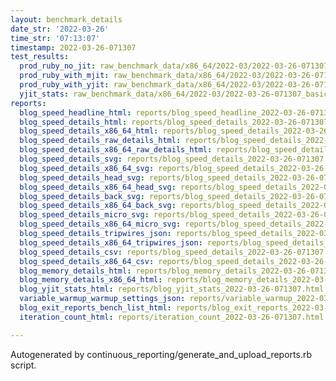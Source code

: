 ```yaml
---
layout: benchmark_details
date_str: '2022-03-26'
time_str: '07:13:07'
timestamp: 2022-03-26-071307
test_results:
  prod_ruby_no_jit: raw_benchmark_data/x86_64/2022-03/2022-03-26-071307_basic_benchmark_prod_ruby_no_jit.json
  prod_ruby_with_mjit: raw_benchmark_data/x86_64/2022-03/2022-03-26-071307_basic_benchmark_prod_ruby_with_mjit.json
  prod_ruby_with_yjit: raw_benchmark_data/x86_64/2022-03/2022-03-26-071307_basic_benchmark_prod_ruby_with_yjit.json
  yjit_stats: raw_benchmark_data/x86_64/2022-03/2022-03-26-071307_basic_benchmark_yjit_stats.json
reports:
  blog_speed_headline_html: reports/blog_speed_headline_2022-03-26-071307.html
  blog_speed_details_html: reports/blog_speed_details_2022-03-26-071307.html
  blog_speed_details_x86_64_html: reports/blog_speed_details_2022-03-26-071307.x86_64.html
  blog_speed_details_raw_details_html: reports/blog_speed_details_2022-03-26-071307.raw_details.html
  blog_speed_details_x86_64_raw_details_html: reports/blog_speed_details_2022-03-26-071307.x86_64.raw_details.html
  blog_speed_details_svg: reports/blog_speed_details_2022-03-26-071307.svg
  blog_speed_details_x86_64_svg: reports/blog_speed_details_2022-03-26-071307.x86_64.svg
  blog_speed_details_head_svg: reports/blog_speed_details_2022-03-26-071307.head.svg
  blog_speed_details_x86_64_head_svg: reports/blog_speed_details_2022-03-26-071307.x86_64.head.svg
  blog_speed_details_back_svg: reports/blog_speed_details_2022-03-26-071307.back.svg
  blog_speed_details_x86_64_back_svg: reports/blog_speed_details_2022-03-26-071307.x86_64.back.svg
  blog_speed_details_micro_svg: reports/blog_speed_details_2022-03-26-071307.micro.svg
  blog_speed_details_x86_64_micro_svg: reports/blog_speed_details_2022-03-26-071307.x86_64.micro.svg
  blog_speed_details_tripwires_json: reports/blog_speed_details_2022-03-26-071307.tripwires.json
  blog_speed_details_x86_64_tripwires_json: reports/blog_speed_details_2022-03-26-071307.x86_64.tripwires.json
  blog_speed_details_csv: reports/blog_speed_details_2022-03-26-071307.csv
  blog_speed_details_x86_64_csv: reports/blog_speed_details_2022-03-26-071307.x86_64.csv
  blog_memory_details_html: reports/blog_memory_details_2022-03-26-071307.html
  blog_memory_details_x86_64_html: reports/blog_memory_details_2022-03-26-071307.x86_64.html
  blog_yjit_stats_html: reports/blog_yjit_stats_2022-03-26-071307.html
  variable_warmup_warmup_settings_json: reports/variable_warmup_2022-03-26-071307.warmup_settings.json
  blog_exit_reports_bench_list_html: reports/blog_exit_reports_2022-03-26-071307.bench_list.html
  iteration_count_html: reports/iteration_count_2022-03-26-071307.html

---
```

Autogenerated by continuous_reporting/generate_and_upload_reports.rb script.

